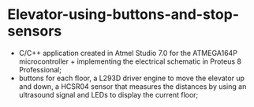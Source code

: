 # Elevator-using-buttons-and-stop-sensors

-	C/C++ application created in Atmel Studio 7.0 for the ATMEGA164P microcontroller + implementing the electrical schematic in Proteus 8 Professional;
-	buttons for each floor, a L293D driver engine to move the elevator up and down, a HCSR04 sensor that measures the distances by using an ultrasound signal and LEDs to display the current floor;
